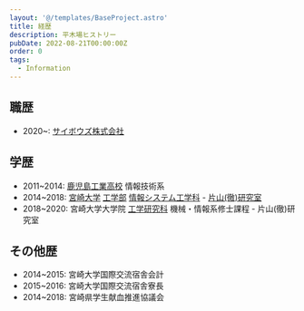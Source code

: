 ```yaml
---
layout: '@/templates/BaseProject.astro'
title: 経歴
description: 平木場ヒストリー
pubDate: 2022-08-21T00:00:00Z
order: 0
tags:
  - Information
---
```


## 職歴
- 2020~: [サイボウズ株式会社](https://cybozu.co.jp/)

## 学歴
- 2011~2014: [鹿児島工業高校](http://www.edu.pref.kagoshima.jp/sh/Kagoshima-T/) 情報技術系
- 2014~2018: [宮崎大学](http://www.miyazaki-u.ac.jp/) [工学部](http://www.miyazaki-u.ac.jp/tech/) [情報システム工学科](http://www.cs.miyazaki-u.ac.jp/new2012/) - [片山(徹)研究室](http://earth.cs.miyazaki-u.ac.jp/)
- 2018~2020: 宮崎大学大学院 [工学研究科](http://www.miyazaki-u.ac.jp/tech/departments/master.html) 機械・情報系修士課程 - 片山(徹)研究室


## その他歴
- 2014~2015: 宮崎大学国際交流宿舎会計
- 2015~2016: 宮崎大学国際交流宿舎寮長
- 2014~2018: 宮崎県学生献血推進協議会
